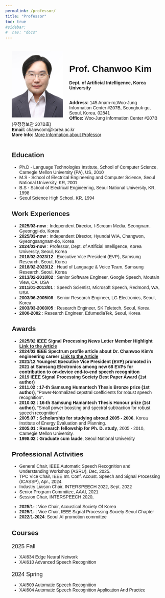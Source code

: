 ```yaml
---
permalink: /professor/
title: "Professor"
toc: true
#sidebar:
#  nav: "docs"
---
```


<!-- style default font-size 18 -->
<html lang="en">
<head>
<meta charset="UTF-8">
<meta name="viewport" content="width=device-width, initial-scale=1.0">
<title>Prof. Chan-Woo Kim</title>
<style>
  body { font-family: Arial, sans-serif;}
  .professor-card {margin: auto; padding: 20px;}
  img { width: 160px; height: auto; float: left; margin-right: 20px; }
  .info { margin-top: 1; }
  .semester { font-size: 18px; margin-top: 20px; }
</style>
</head>
<body>
<div class="professor-card">
  <img src="../assets/images/professor.jpg" alt="Prof. Chan-Woo Kim">
  <div class="info">
    <h1>Prof. Chanwoo Kim</h1>
    <!-- <p><strong>Professor</strong><br> -->
    <strong>Dept. of Artificial Intelligence, Korea University</strong><br><br>
    <p><strong>Address:</strong> 145 Anam-ro,Woo-Jung Information Center #207B, Seongbuk-gu, Seoul, Korea, 02841<br>
    <strong>Office:</strong> Woo-Jung Information Center #207B (우정정보관 207B호)  <br>
    <strong>Email:</strong> chanwcom@korea.ac.kr<br>
    <strong>More Info: </strong><a href="https://chanwcom.github.io/">More Information about Professor</a></p>
  </div>
  <div style="clear: both;"></div>
  <h2>Education</h2>
  <ul>
    <li>Ph.D - Language Technologies Institute, School of Computer Science, Carnegie Mellon University (PA), US, 2010</li>
    <li>M.S - School of Electrical Engineering and Computer Science, Seoul National University, KR, 2001</li>
    <li>B.S - School of Electrical Engineering, Seoul National University, KR, 1998</li>
    <li>Seoul Science High School, KR, 1994</li>
  </ul>
  <h2>Work Experiences</h2>
  <ul>
    <li><strong>2025/03-now</strong> : Independent Director, I-Scream Media, Seongnam, Gyeonggi-do, Korea</li>
    <li><strong>2025/03-now</strong> : Independent Director, Hyundai WIA, Changwon, Gyeongsangnam-do, Korea</li>
    <li><strong>2024/03-now</strong> : Professor, Dept. of Artificial Intelligence, Korea University, Seoul, Korea</li>
    <li><strong>2018/02-2023/12</strong> : Executive Vice President (EVP), Samsung Research, Seoul, Korea</li>
    <li><strong>2018/02-2023/12</strong> : Head of Language &amp; Voice Team, Samsung Research, Seoul, Korea</li>
    <li><strong>2013/02-2018/02</strong> : Senior Software Engineer, Google Speech, Moutain View, CA, USA</li>
    <li><strong>2011/01-2013/01</strong> : Speech Scientist, Microsoft Speech, Redmond, WA, USA</li>
    <li><strong>2003/06-2005/08</strong> : Senior Research Engineer, LG Electronics, Seoul, Korea</li>
    <li><strong>2003/03-2003/05</strong> : Research Engineer, SK Teletech, Seoul, Korea</li>
    <li><strong>2000-2002</strong> : Research Engineer, EdumediaTek, Seoul, Korea </li>
  </ul>
  <h2>Awards</h2>
  <ul>
    <li><strong>2025/02  IEEE Signal Processing News Letter Member Highlight <a href=" https://signalprocessingsociety.org/newsletter/2025/02/member-highlight-dr-chanwoo-kim ">Link to the Article</a> </strong> </li>
    <li><strong>2024/03  IEEE Spectrum profile article about Dr. Chanwoo Kim's engineering career <a href="https://spectrum.ieee.org/chanwoo-kim-profile">Link to the Article</a> </strong> </li>
    <li><strong>2021/12  Youngest Executive Vice President (EVP) promoted in 2021 at Samsung Electronics among new 68 EVPs for contribution to on-device end-to-end speech recognition </strong></li>
    <li><strong>2019 IEEE Signal Processing Society Best Paper Award (1st author)</strong></li>
    <li><strong>2011.02 : 17-th Samsung Humantech Thesis Bronze prize (1st author)</strong>, ”Power-Normalized
cepstral coefficients for robust speech recognition”.</li>
    <li><strong>2010.02 : 16-th Samsung Hamantech Thesis Honour prize (1st author)</strong>, ”Small power boosting
and spectral subtraction for robust speech recognition”.</li>
    <li><strong>2005.07 : Scholarship for studying abroad 2005 - 2006</strong>, Korea Institute of Energy Evaluation and Planning.</li>
    <li><strong>2005.01 : Research fellowship for Ph. D. study</strong>, 2005 - 2010, Carnegie Mellon University.</li>
    <li><strong>1998.02 : Graduate cum laude</strong>,  Seoul National University</li>
  </ul>
  <h2>Professional Activities</h2>
  <ul>
    <li> General Chair, IEEE Automatic Speech Recognition and Understanding Workshop (ASRU), Dec, 2025. </li>
    <li> TPC Vice Chair, IEEE Int. Conf. Acoust. Speech and Signal Processing (ICASSP), Apr., 2024. </li> 
    <li> Industry Liaison Chair, INTERSPEECH 2022, Sept. 2022 </li>
    <li> Senior Program Committee, AAAI, 2021 </li>
    <li> Session Chair, INTERSPEECH 2020, </li>
  </ul>
  <ul>
    <li><strong>2025/1-  </strong>: Vice Chair, Acoustical Society Of Korea </li>
    <li><strong>2025/1-  </strong>: Vice Chair, IEEE Signal Processing Society Seoul Chapter </li>
    <li><strong>2022/1-2024</strong>: Seoul AI promotion committee </li>
  </ul>
  <h2>Courses</h2>
  <div class="semester">2025 Fall</div>
  <ul>
    <li>XAI634 Edge Neural Network</li>
    <li>XAI610 Advanced Speech Recognition</li>
  </ul>
  <div class="semester">2024 Spring</div>
  <ul>
    <li>XAI509 Automatic Speech Recognition</li>
    <li>XAI604 Automatic Speech Recognition Application And Practice</li>
  </ul>

</div>
</body>
</html>

